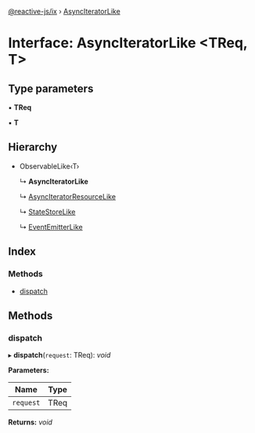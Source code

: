 [@reactive-js/ix](../README.md) › [AsyncIteratorLike](asynciteratorlike.md)

# Interface: AsyncIteratorLike <**TReq, T**>

## Type parameters

▪ **TReq**

▪ **T**

## Hierarchy

* ObservableLike‹T›

  ↳ **AsyncIteratorLike**

  ↳ [AsyncIteratorResourceLike](asynciteratorresourcelike.md)

  ↳ [StateStoreLike](statestorelike.md)

  ↳ [EventEmitterLike](eventemitterlike.md)

## Index

### Methods

* [dispatch](asynciteratorlike.md#dispatch)

## Methods

###  dispatch

▸ **dispatch**(`request`: TReq): *void*

**Parameters:**

Name | Type |
------ | ------ |
`request` | TReq |

**Returns:** *void*
